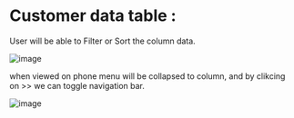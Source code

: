 # Customer data table :

User will be able to Filter or Sort the column data.

![image](https://user-images.githubusercontent.com/107784718/200254647-9801eec0-66ee-4229-9c8d-1c2d00632c39.png)

when viewed on phone menu will be collapsed to column, and by clikcing on >> we can toggle navigation bar.

![image](https://user-images.githubusercontent.com/107784718/200254511-2c9e3ea3-8b31-4f42-9965-9a66519d09a0.png)

